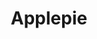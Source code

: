 ---
index: 17
title: Applepie
product: apple
book: Jamie's dinners
page: 16
dish: desert
tags:
-
sub:
-
fresh:
  - item:
    quantity:
    unit:
stock:
  - item:
    quantity:
    unit:
basic:
-
directions:
-
info:
source:
    title:
    url: 
---